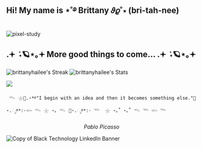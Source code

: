 ## Hi! My name is ⋆˚࿔ Brittany 𝜗𝜚˚⋆ (bri-tah-nee) 

![pixel-study](https://github.com/user-attachments/assets/ae3eb50b-c7e1-4c48-bc5e-a1f449da8a8c)

## .𖥔 ݁ ˖🪐⋆｡𖥔 More good things to come... .𖥔 ݁ ˖🪐⋆｡𖥔
![brittanyhailee's Streak](https://github-readme-streak-stats.herokuapp.com/?user=brittanyhailee&theme=gotham&hide_border=false)
![brittanyhailee's Stats](https://github-readme-stats.vercel.app/api?username=brittanyhailee&theme=gotham&show_icons=true&hide_border=false&count_private=true)

[![](https://visitcount.itsvg.in/api?id=brittanyhailee&label=lovely%20people&color=10&icon=4&pretty=true)](https://visitcount.itsvg.in)⠀⠀⠀⠀⠀

     𓆞 𓇼🫧.⋆*࿔"I begin with an idea and then it becomes something else."🫧⋆.ೃ࿔*:･𓆟 𓆞 𓇼 ⋆｡ 𓆞⠀🫧⋆.ೃ࿔*:･ 𓆝  𓇼 ⋆｡˚ ⋆｡˚ 𓆞 𓆝 𓆟 𓆝
<p align="center"> <i>Pablo Picasso</i></p> 

![Copy of Black Technology LinkedIn Banner](https://github.com/user-attachments/assets/6775403c-df4d-4d0c-ae7a-bf5ddeda6f53)
<!--
**brittanyhailee/brittanyhailee** is a ✨ _special_ ✨ repository because its `README.md` (this file) appears on your GitHub profile.
Here are some ideas to get you started:

- 🔭 I’m currently working on ...
- 🌱 I’m currently learning ...
- 👯 I’m looking to collaborate on ...
- 🤔 I’m looking for help with ...
- 💬 Ask me about ...
- 📫 How to reach me: ...
- 😄 Pronouns: ...
- ⚡ Fun fact: ...
-->
